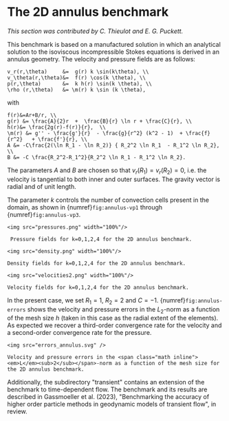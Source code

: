 # The 2D annulus benchmark

*This section was contributed by C. Thieulot and E. G. Puckett.*

This benchmark is based on a manufactured solution in which an analytical
solution to the isoviscous incompressible Stokes equations is derived in an
annulus geometry. The velocity and pressure fields are as follows:
```{math}
v_r(r,\theta)     &=  g(r) k \sin(k\theta), \\
v_\theta(r,\theta)&=  f(r) \cos(k \theta), \\
p(r,\theta)       &=  k h(r) \sin(k \theta), \\
\rho (r,\theta)   &= \m(r) k \sin (k \theta),
```
with
```{math}
f(r)&=Ar+B/r, \\
g(r) &= \frac{A}{2}r  +  \frac{B}{r} \ln r + \frac{C}{r}, \\
h(r)&= \frac{2g(r)-f(r)}{r},  \\
\m(r) &= g'' - \frac{g'}{r}  - \frac{g}{r^2} (k^2 - 1)  + \frac{f}{r^2}   + \frac{f'}{r}, \\
A &= -C\frac{2(\ln R_1 - \ln R_2)} { R_2^2 \ln R_1  - R_1^2 \ln R_2}, \\
B &= -C \frac{R_2^2-R_1^2}{R_2^2 \ln R_1 - R_1^2 \ln R_2}.
```
The parameters $A$ and $B$ are chosen so that $v_r(R_1)=v_r(R_2)=0$, i.e. the
velocity is tangential to both inner and outer surfaces. The gravity vector is
radial and of unit length.

The parameter $k$ controls the number of convection cells present in the
domain, as shown in {numref}`fig:annulus-vp1` through {numref}`fig:annulus-vp3`.


```{figure-md} fig:annulus-vp1
<img src="pressures.png" width="100%"/>

 Pressure fields for k=0,1,2,4 for the 2D annulus benchmark.
```

```{figure-md} fig:annulus-vp2
<img src="density.png" width="100%"/>

Density fields for k=0,1,2,4 for the 2D annulus benchmark.
```

```{figure-md} fig:annulus-vp3
<img src="velocities2.png" width="100%"/>

Velocity fields for k=0,1,2,4 for the 2D annulus benchmark.
```

In the present case, we set $R_1=1$, $R_2=2$ and $C=-1$. {numref}`fig:annulus-errors` shows
the velocity and pressure errors in the $L_2$-norm as a function of the mesh
size $h$ (taken in this case as the radial extent of the elements). As
expected we recover a third-order convergence rate for the velocity and a
second-order convergence rate for the pressure.

```{figure-md} fig:annulus-errors
<img src="errors_annulus.svg" />

Velocity and pressure errors in the <span class="math inline"><em>L</em><sub>2</sub></span>-norm as a function of the mesh size for the 2D annulus benchmark.
```

Additionally, the subdirectory "transient" contains an extension of the benchmark
to time-dependent flow. The benchmark and its results are described in
Gassmoeller et al. (2023), "Benchmarking the accuracy of higher order particle methods in geodynamic models of transient flow", in review.
